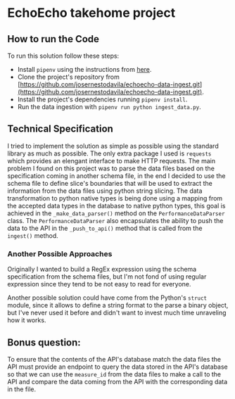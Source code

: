 # EchoEcho takehome project

## How to run the Code

To run this solution follow these steps:

- Install `pipenv` using the instructions from [here](https://github.com/pypa/pipenv#installation).
- Clone the project's repository from [https://github.com/josernestodavila/echoecho-data-ingest.git](https://github.com/josernestodavila/echoecho-data-ingest.git).
- Install the project's dependencies running `pipenv install`.
- Run the data ingestion with `pipenv run python ingest_data.py`.

## Technical Specification

I tried to implement the solution as simple as possible using the standard library as much as possible. The only extra package
I used is `requests` which provides an elengant interface to make HTTP requests. The main problem I found on this project was to
parse the data files based on the specification coming in another schema file, in the end I decided to use the schema file to define
slice's boundaries that will be used to extract the information from the data files using python string slicing. The data transformation
to python native types is being done using a mapping from the accepted data types in the database to native python types, this goal is achieved
in the `_make_data_parser()` method on the `PerformanceDataParser` class. The `PerformanceDataParser` also encapsulates the ability to push the
data to the API in the `_push_to_api()` method that is called from the `ingest()` method.

### Another Possible Approaches

Originally I wanted to build a RegEx expression using the schema specification from the schema files, but I'm not fond of using regular expression since
they tend to be not easy to read for everyone.
 
Another possible solution could have come from the Python's `struct` module, since it allows to define a string format to the parse a binary object, but 
I've never used it before and didn't want to invest much time unraveling how it works.

## Bonus question:

To ensure that the contents of the API's database match the data files the API must provide an endpoint to query the data stored in the API's database so that
we can use the `measure_id` from the data files to make a call to the API and compare the data coming from the API with the corresponding data in the file.
